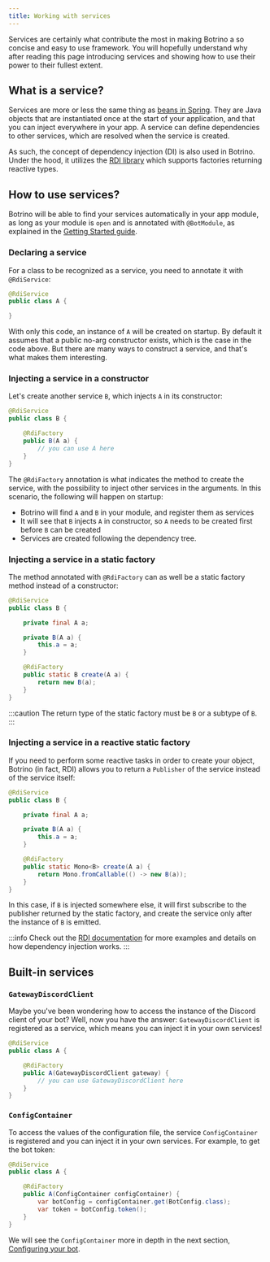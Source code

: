```yaml
---
title: Working with services
---
```


Services are certainly what contribute the most in making Botrino a so concise and easy to use framework. You will hopefully understand why after reading this page introducing services and showing how to use their power to their fullest extent.

## What is a service?

Services are more or less the same thing as [beans in Spring](https://docs.spring.io/spring-framework/docs/current/reference/html/core.html#beans). They are Java objects that are instantiated once at the start of your application, and that you can inject everywhere in your app. A service can define dependencies to other services, which are resolved when the service is created.

As such, the concept of dependency injection (DI) is also used in Botrino. Under the hood, it utilizes the [RDI library](https://alex1304.github.io/rdi/docs/intro) which supports factories returning reactive types.

## How to use services?

Botrino will be able to find your services automatically in your app module, as long as your module is `open` and is annotated with `@BotModule`, as explained in the [Getting Started guide](getting-started.md).

### Declaring a service

For a class to be recognized as a service, you need to annotate it with `@RdiService`:

```java
@RdiService
public class A {

}
```

With only this code, an instance of `A` will be created on startup. By default it assumes that a public no-arg constructor exists, which is the case in the code above. But there are many ways to construct a service, and that's what makes them interesting.

### Injecting a service in a constructor

Let's create another service `B`, which injects `A` in its constructor:

```java
@RdiService
public class B {

    @RdiFactory
    public B(A a) {
        // you can use A here
    }
}
```

The `@RdiFactory` annotation is what indicates the method to create the service, with the possibility to inject other services in the arguments. In this scenario, the following will happen on startup:

* Botrino will find `A` and `B` in your module, and register them as services
* It will see that `B` injects `A` in constructor, so `A` needs to be created first before `B` can be created
* Services are created following the dependency tree.

### Injecting a service in a static factory

The method annotated with `@RdiFactory` can as well be a static factory method instead of a constructor:

```java
@RdiService
public class B {

    private final A a;

    private B(A a) {
        this.a = a;
    }

    @RdiFactory
    public static B create(A a) {
        return new B(a);
    }
}
```

:::caution
The return type of the static factory must be `B` or a subtype of `B`.
:::

### Injecting a service in a reactive static factory

If you need to perform some reactive tasks in order to create your object, Botrino (in fact, RDI) allows you to return a `Publisher` of the service instead of the service itself:

```java
@RdiService
public class B {

    private final A a;

    private B(A a) {
        this.a = a;
    }

    @RdiFactory
    public static Mono<B> create(A a) {
        return Mono.fromCallable(() -> new B(a));
    }
}
```

In this case, if `B` is injected somewhere else, it will first subscribe to the publisher returned by the static factory, and create the service only after the instance of `B` is emitted.

:::info
Check out the [RDI documentation](https://alex1304.github.io/rdi/docs/intro) for more examples and details on how dependency injection works.
:::

## Built-in services

### `GatewayDiscordClient`

Maybe you've been wondering how to access the instance of the Discord client of your bot? Well, now you have the answer: `GatewayDiscordClient` is registered as a service, which means you can inject it in your own services!


```java
@RdiService
public class A {

    @RdiFactory
    public A(GatewayDiscordClient gateway) {
        // you can use GatewayDiscordClient here
    }
}
```

### `ConfigContainer`

To access the values of the configuration file, the service `ConfigContainer` is registered and you can inject it in your own services. For example, to get the bot token:

```java
@RdiService
public class A {

    @RdiFactory
    public A(ConfigContainer configContainer) {
        var botConfig = configContainer.get(BotConfig.class);
        var token = botConfig.token();
    }
}
```

We will see the `ConfigContainer` more in depth in the next section, [Configuring your bot](configuring-your-bot.md).
